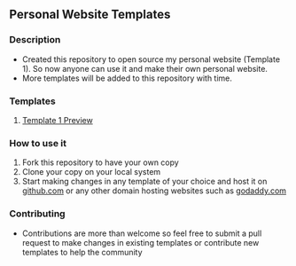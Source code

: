## Personal Website Templates

### Description
* Created this repository to open source my personal website (Template 1). So now anyone can use it and make their own personal website.
* More templates will be added to this repository with time.

### Templates
1. [Template 1 Preview](http://www.agrawalpriyank.com/template1/)

### How to use it
1. Fork this repository to have your own copy
2. Clone your copy on your local system
3. Start making changes in any template of your choice and host it on [github.com](https://pages.github.com/) or any other domain hosting websites such as [godaddy.com](https://www.godaddy.com/)

### Contributing
* Contributions are more than welcome so feel free to submit a pull request to make changes in existing templates or contribute new templates to help the community
